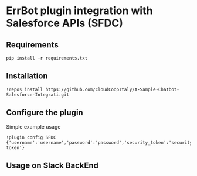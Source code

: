 ErrBot plugin integration with Salesforce  APIs (SFDC)
======================================================

Requirements
---
```
pip install -r requirements.txt
```
Installation
---
```
!repos install https://github.com/CloudCoopItaly/A-Sample-Chatbot-Salesforce-Integrati.git
```

Configure the plugin
--------------------
Simple example usage

```
!plugin config SFDC {'username':'username','password':'password','security_token':'security token'}
```

Usage on Slack BackEnd
----------------------
